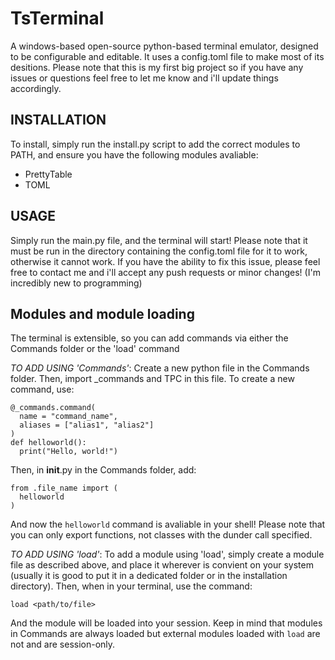 # TsTerminal
A windows-based open-source python-based terminal emulator, designed to be configurable and editable. It uses a config.toml file to make most of its desitions. Please note that this is my first big project so if you have any issues or questions feel free to let me know and i'll update things accordingly.

## INSTALLATION
To install, simply run the install.py script to add the correct modules to PATH, and ensure you have the following modules avaliable:
 - PrettyTable
 - TOML

## USAGE
Simply run the main.py file, and the terminal will start! Please note that it must be run in the directory containing the config.toml file for it to work, otherwise it cannot work. If you have the ability to fix this issue, please feel free to contact me and i'll accept any push requests or minor changes! (I'm incredibly new to programming)

## Modules and module loading
The terminal is extensible, so you can add commands via either the Commands folder or the 'load' command

*TO ADD USING 'Commands'*:
Create a new python file in the Commands folder. Then, import _commands and TPC in this file. To create a new command, use:  

```
@_commands.command(
  name = "command_name",
  aliases = ["alias1", "alias2"]
)
def helloworld():
  print("Hello, world!")
```

Then, in __init__.py in the Commands folder, add:

```
from .file_name import (
  helloworld
)
```

And now the ```helloworld``` command is avaliable in your shell! Please note that you can only export functions, not classes with the dunder call specified.

*TO ADD USING 'load'*:
To add a module using 'load', simply create a module file as described above, and place it wherever is convient on your system (usually it is good to put it in a dedicated folder or in the installation directory). Then, when in your terminal, use the command:

```
load <path/to/file>
```

And the module will be loaded into your session. Keep in mind that modules in Commands are always loaded but external modules loaded with ```load``` are not and are session-only.
